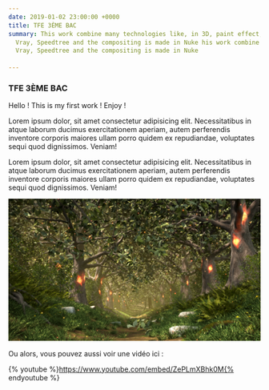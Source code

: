 ```yaml
---
date: 2019-01-02 23:00:00 +0000
title: TFE 3ÈME BAC
summary: This work combine many technologies like, in 3D, paint effect, mash, nParticules,
  Vray, Speedtree and the compositing is made in Nuke his work combine many technologies like, in 3D, paint effect, mash, nParticules,
  Vray, Speedtree and the compositing is made in Nuke

---
```

### TFE 3ÈME BAC

Hello ! This is my first work ! Enjoy !

Lorem ipsum dolor, sit amet consectetur adipisicing elit. Necessitatibus in atque laborum ducimus exercitationem aperiam, autem perferendis inventore corporis maiores ullam porro quidem ex repudiandae, voluptates sequi quod dignissimos. Veniam!

Lorem ipsum dolor, sit amet consectetur adipisicing elit. Necessitatibus in atque laborum ducimus exercitationem aperiam, autem perferendis inventore corporis maiores ullam porro quidem ex repudiandae, voluptates sequi quod dignissimos. Veniam!

![](/assets/img/Uploads/HeaderHomePage.PNG)

Ou alors, vous pouvez aussi voir une vidéo ici :

{% youtube %}https://www.youtube.com/embed/ZePLmXBhk0M{% endyoutube %}